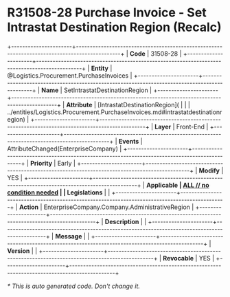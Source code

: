 ﻿---
erp.type: front-end-business-rule
erp.entity: Logistics.Procurement.PurchaseInvoices
---

# R31508-28 Purchase Invoice - Set Intrastat Destination Region (Recalc)
+----------------------+----------------------------------------------------------------------------------------------+
| **Code**             | 31508-28                                                                                     |
+----------------------+----------------------------------------------------------------------------------------------+
| **Entity**           | @Logistics.Procurement.PurchaseInvoices                                                      |
+----------------------+----------------------------------------------------------------------------------------------+
| **Name**             | SetIntrastatDestinationRegion                                                                |
+----------------------+----------------------------------------------------------------------------------------------+
| **Attribute**        | [IntrastatDestinationRegion](                                                                |
|                      | ../entities/Logistics.Procurement.PurchaseInvoices.md#intrastatdestinationregion)            |
+----------------------+----------------------------------------------------------------------------------------------+
| **Layer**            | Front-End                                                                                    |
+----------------------+----------------------------------------------------------------------------------------------+
| **Events**           | AttributeChanged(EnterpriseCompany)                                                          |
+----------------------+----------------------------------------------------------------------------------------------+
| **Priority**         | Early                                                                                        |
+----------------------+----------------------------------------------------------------------------------------------+
| **Modify**           | YES                                                                                          |
+----------------------+----------------------------------------------------------------------------------------------+
| **Applicable         | [ALL // no condition needed](xref:applicable-legislations)                                   |
| Legislations**       |                                                                                              |
+----------------------+----------------------------------------------------------------------------------------------+
| **Action**           | EnterpriseCompany.Company.AdministrativeRegion                                               |
+----------------------+----------------------------------------------------------------------------------------------+
| **Description**      |                                                                                              |
+----------------------+----------------------------------------------------------------------------------------------+
| **Message**          |                                                                                              |
+----------------------+----------------------------------------------------------------------------------------------+
| **Version**          |                                                                                              |
+----------------------+----------------------------------------------------------------------------------------------+
| **Revocable**        | YES                                                                                          |
+----------------------+----------------------------------------------------------------------------------------------+

*\* This is auto generated code. Don't change it.*
